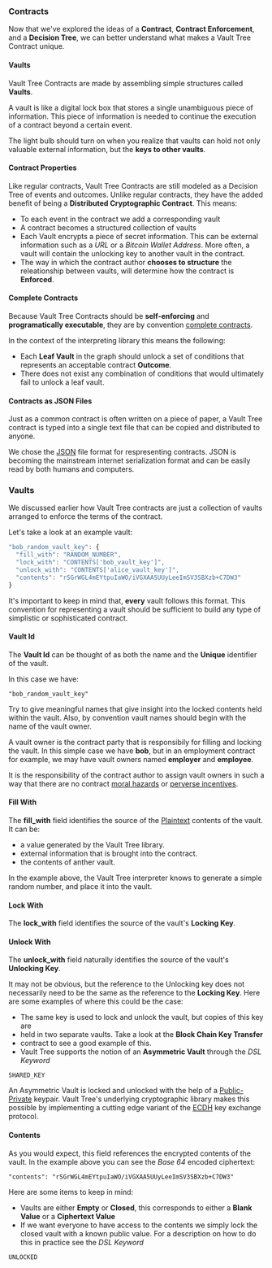 ### Contracts

Now that we've explored the ideas of a **Contract**, **Contract Enforcement**, and a **Decision Tree**, we can better understand what makes a Vault Tree Contract unique.

#### Vaults

Vault Tree Contracts are made by assembling simple structures called **Vaults**.

A vault is like a digital lock box that stores a single unambiguous piece of information. This piece of information is needed to continue the execution of a contract beyond a certain event.

The light bulb should turn on when you realize that vaults can hold not only valuable external information, but the **keys to other vaults**.

#### Contract Properties

Like regular contracts, Vault Tree Contracts are still modeled as a Decision
Tree of events and outcomes. Unlike regular contracts, they have the added
benefit of being a **Distributed Cryptographic Contract**. This means: 

* To each event in the contract we add a corresponding vault 
* A contract becomes a structured collection of vaults
* Each Vault encrypts a piece of secret information. This can be external
information such as a _URL_ or a _Bitcoin Wallet Address_. More often, a vault will contain the unlocking key to another vault in the contract.
* The way in which the contract author **chooses to structure** the releationship between vaults, will determine how the contract is **Enforced**.

#### Complete Contracts

Because Vault Tree Contracts should be **self-enforcing** and **programatically executable**, they are by convention [complete contracts].

In the context of the interpreting library this means the following:

* Each **Leaf Vault** in the graph should unlock a set of conditions that represents an acceptable contract **Outcome**.
* There does not exist any combination of conditions that would ultimately fail to unlock a leaf vault.

[complete contracts]: http://en.wikipedia.org/wiki/Complete_contract

#### Contracts as JSON Files

Just as a common contract is often written on a piece of paper, a Vault Tree contract is typed into a single text file that can be copied and distributed to anyone.

We chose the [JSON] file format for respresenting contracts. JSON is becoming the mainstream internet serialization format and can be easily read by both humans and computers.

[JSON]: www.json.org


### Vaults

We discussed earlier how Vault Tree contracts are just a collection of vaults
arranged to enforce the terms of the contract.

Let's take a look at an example vault:

```javascript
"bob_random_vault_key": {
  "fill_with": "RANDOM_NUMBER",
  "lock_with": "CONTENTS['bob_vault_key']",
  "unlock_with": "CONTENTS['alice_vault_key']",
  "contents": "rSGrWGL4mEYtpuIaWO/iVGXAA5UUyLeeImSV3SBXzb+C7DW3"
}
```

It's important to keep in mind that, **every** vault follows this format. This convention for representing a vault should be sufficient to build any type of simplistic or sophisticated contract.

#### Vault Id

The **Vault Id** can be thought of as both the name and the **Unique** identifier of the vault.

In this case we have:

```
"bob_random_vault_key"
```

Try to give meaningful names that give insight into the locked contents held within the vault. Also, by convention vault names should begin with the name of the vault owner.

A vault owner is the contract party that is responsibily for filling and locking the vault. In this simple case we have **bob**, but in an employment contract for example, we may have vault owners named **employer** and **employee**.

It is the responsibility of the contract author to assign vault owners in such a way that there are no contract [moral hazards] or [perverse incentives].

[moral hazards]: http://en.wikipedia.org/wiki/Moral_hazard
[perverse incentives]: http://en.wikipedia.org/wiki/Perverse_incentive

#### Fill With

The **fill_with** field identifies the source of the [Plaintext] contents of the
vault. It can be:

* a value generated by the Vault Tree library.
* external information that is brought into the contract.
* the contents of anther vault.

In the example above, the Vault Tree interpreter knows to generate a simple random number, and place it into the vault.

[Plaintext]: http://en.wikipedia.org/wiki/Plaintext 

#### Lock With

The **lock_with** field identifies the source of the vault's **Locking Key**. 


#### Unlock With

The **unlock_with** field naturally identifies the source of the vault's **Unlocking Key**.

It may not be obvious, but the reference to the Unlocking key does not necessarily need to be the same as the reference to the **Locking Key**. Here are some examples of where this could be the case: 

* The same key is used to lock and unlock the vault, but copies of this key are
* held in two separate vaults. Take a look at the **Block Chain Key Transfer**
* contract to see a good example of this.
* Vault Tree supports the notion of an **Asymmetric Vault** through the _DSL Keyword_

```
SHARED_KEY
```

An Asymmetric Vault is locked and unlocked with the help of a [Public-Private](http://en.wikipedia.org/wiki/Public-key_cryptography) keypair. Vault Tree's underlying cryptographic library makes this possible by implementing a cutting edge variant of the [ECDH] key exchange protocol.  

[ECDH]: http://en.wikipedia.org/wiki/Elliptic_curve_Diffie%E2%80%93Hellman

#### Contents

As you would expect, this field references the encrypted contents of the vault. In the example above you can see the _Base 64_ encoded ciphertext:

```
"contents": "rSGrWGL4mEYtpuIaWO/iVGXAA5UUyLeeImSV3SBXzb+C7DW3"
```
Here are some items to keep in mind:

* Vaults are either **Empty** or **Closed**, this corresponds to either a **Blank Value** or a **Ciphertext Value**
* If we want everyone to have access to the contents we simply lock the closed vault with a known public value. For a description on how to do this in practice see the _DSL Keyword_

```
UNLOCKED
```

